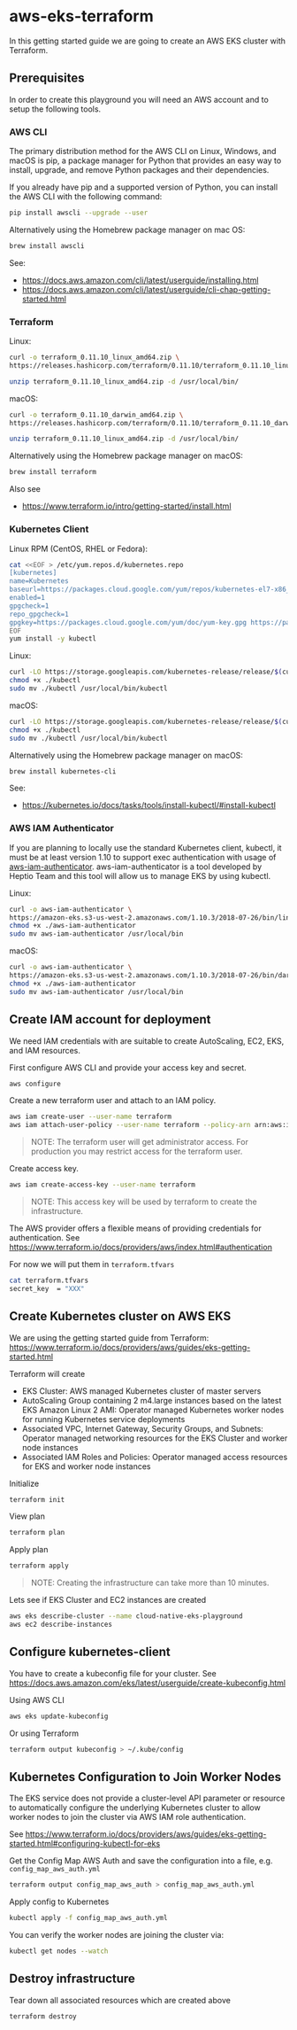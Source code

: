 # aws-eks-terraform

In this getting started guide we are going to create an AWS EKS cluster with Terraform.

## Prerequisites

In order to create this playground you will need an AWS account and to setup the following tools.

### AWS CLI

The primary distribution method for the AWS CLI on Linux, Windows, and macOS is pip, a package manager for Python that provides an easy way to install, upgrade, and remove Python packages and their dependencies.

If you already have pip and a supported version of Python, you can install the AWS CLI with the following command:
```bash
pip install awscli --upgrade --user
```

Alternatively using the Homebrew package manager on mac OS:

```bash
brew install awscli
```

See: 
* https://docs.aws.amazon.com/cli/latest/userguide/installing.html 
* https://docs.aws.amazon.com/cli/latest/userguide/cli-chap-getting-started.html

### Terraform

Linux:
```bash
curl -o terraform_0.11.10_linux_amd64.zip \
https://releases.hashicorp.com/terraform/0.11.10/terraform_0.11.10_linux_amd64.zip

unzip terraform_0.11.10_linux_amd64.zip -d /usr/local/bin/
```

macOS:
```bash
curl -o terraform_0.11.10_darwin_amd64.zip \
https://releases.hashicorp.com/terraform/0.11.10/terraform_0.11.10_darwin_amd64.zip

unzip terraform_0.11.10_linux_amd64.zip -d /usr/local/bin/
```

Alternatively using the Homebrew package manager on macOS:

```bash
brew install terraform
```

Also see
* https://www.terraform.io/intro/getting-started/install.html

### Kubernetes Client

Linux RPM (CentOS, RHEL or Fedora):
```bash
cat <<EOF > /etc/yum.repos.d/kubernetes.repo
[kubernetes]
name=Kubernetes
baseurl=https://packages.cloud.google.com/yum/repos/kubernetes-el7-x86_64
enabled=1
gpgcheck=1
repo_gpgcheck=1
gpgkey=https://packages.cloud.google.com/yum/doc/yum-key.gpg https://packages.cloud.google.com/yum/doc/rpm-package-key.gpg
EOF
yum install -y kubectl
```

Linux:
```bash
curl -LO https://storage.googleapis.com/kubernetes-release/release/$(curl -s https://storage.googleapis.com/kubernetes-release/release/stable.txt)/bin/linux/amd64/kubectl
chmod +x ./kubectl
sudo mv ./kubectl /usr/local/bin/kubectl
```

macOS:
```bash
curl -LO https://storage.googleapis.com/kubernetes-release/release/$(curl -s https://storage.googleapis.com/kubernetes-release/release/stable.txt)/bin/darwin/amd64/kubectl
chmod +x ./kubectl
sudo mv ./kubectl /usr/local/bin/kubectl
```

Alternatively using the Homebrew package manager on macOS:

```bash
brew install kubernetes-cli
```

See:
* https://kubernetes.io/docs/tasks/tools/install-kubectl/#install-kubectl

### AWS IAM Authenticator

If you are planning to locally use the standard Kubernetes client, kubectl, it must be at least version 1.10 to support exec authentication with usage of [aws-iam-authenticator](https://github.com/kubernetes-sigs/aws-iam-authenticator). aws-iam-authenticator is a tool developed by Heptio Team and this tool will allow us to manage EKS by using kubectl.

Linux:
```bash
curl -o aws-iam-authenticator \
https://amazon-eks.s3-us-west-2.amazonaws.com/1.10.3/2018-07-26/bin/linux/amd64/aws-iam-authenticator
chmod +x ./aws-iam-authenticator
sudo mv aws-iam-authenticator /usr/local/bin
```

macOS:
```bash
curl -o aws-iam-authenticator \
https://amazon-eks.s3-us-west-2.amazonaws.com/1.10.3/2018-07-26/bin/darwin/amd64/aws-iam-authenticator
chmod +x ./aws-iam-authenticator
sudo mv aws-iam-authenticator /usr/local/bin
```

## Create IAM account for deployment

We need IAM credentials with are suitable to create AutoScaling, EC2, EKS, and IAM resources.

First configure AWS CLI and provide your access key and secret.
```bash
aws configure
```

Create a new terraform user and attach to an IAM policy.
```bash
aws iam create-user --user-name terraform
aws iam attach-user-policy --user-name terraform --policy-arn arn:aws:iam::aws:policy/AdministratorAccess
```

> NOTE: The terraform user will get administrator access. For production you may restrict access for the terraform user. 

Create access key.
```bash
aws iam create-access-key --user-name terraform
```

> NOTE: This access key will be used by terraform to create the infrastructure.

The AWS provider offers a flexible means of providing credentials for authentication. See https://www.terraform.io/docs/providers/aws/index.html#authentication

For now we will put them in `terraform.tfvars`

```bash
cat terraform.tfvars                                                                                                    access_key  = "XXX"
secret_key  = "XXX"
```

## Create Kubernetes cluster on AWS EKS

We are using the getting started guide from Terraform:
https://www.terraform.io/docs/providers/aws/guides/eks-getting-started.html

Terraform will create
* EKS Cluster: AWS managed Kubernetes cluster of master servers
* AutoScaling Group containing 2 m4.large instances based on the latest EKS Amazon Linux 2 AMI: Operator managed Kubernetes worker nodes for running Kubernetes service deployments
* Associated VPC, Internet Gateway, Security Groups, and Subnets: Operator managed networking resources for the EKS Cluster and worker node instances
* Associated IAM Roles and Policies: Operator managed access resources for EKS and worker node instances

Initialize
```bash
terraform init
```

View plan
```bash
terraform plan
```

Apply plan
```bash
terraform apply
```

> NOTE: Creating the infrastructure can take more than 10 minutes.

Lets see if EKS Cluster and EC2 instances are created
```bash
aws eks describe-cluster --name cloud-native-eks-playground
aws ec2 describe-instances
```


## Configure kubernetes-client

You have to create a kubeconfig file for your cluster. 
See https://docs.aws.amazon.com/eks/latest/userguide/create-kubeconfig.html

Using AWS CLI

```bash
aws eks update-kubeconfig 
```

Or using Terraform

```bash
terraform output kubeconfig > ~/.kube/config
```

## Kubernetes Configuration to Join Worker Nodes

The EKS service does not provide a cluster-level API parameter or resource to automatically configure the underlying Kubernetes cluster to allow worker nodes to join the cluster via AWS IAM role authentication.

See https://www.terraform.io/docs/providers/aws/guides/eks-getting-started.html#configuring-kubectl-for-eks

Get the Config Map AWS Auth and save the configuration into a file, e.g. `config_map_aws_auth.yml`

```bash
terraform output config_map_aws_auth > config_map_aws_auth.yml
``` 

Apply config to Kubernetes

```bash
kubectl apply -f config_map_aws_auth.yml 
```

You can verify the worker nodes are joining the cluster via: 

```bash
kubectl get nodes --watch
```

## Destroy infrastructure

Tear down all associated resources which are created above

```bash
terraform destroy
```
